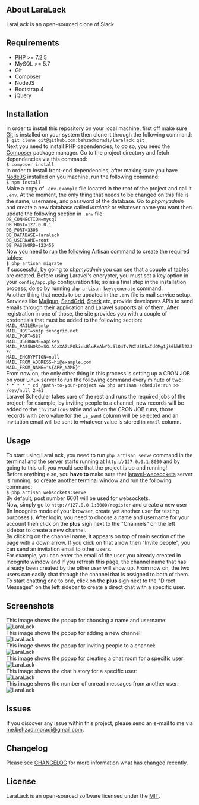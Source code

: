 ## About LaraLack
LaraLack is an open-sourced clone of Slack 

## Requirements
- PHP >= 7.2.5
- MySQL >= 5.7
- Git
- Composer
- NodeJS
- Bootstrap 4
- jQuery

## Installation
In order to install this repository on your local machine, first off make sure [Git](https://git-scm.com/downloads) is installed on your system then clone it through the following command:  
`$ git clone git@github.com:behzadmoradi/laralack.git`  
Next you need to install PHP dependencies; to do so, you need the [Composer](https://getcomposer.org/)  package manager. Go to the project directory and fetch dependencies via this command:  
`$ composer install`  
In order to install front-end dependencies, after making sure you have [NodeJS](https://nodejs.org/) installed on you machine, run the following command:  
`$ npm install`  
Make a copy of `.env.example` file located in the root of the project and call it `.env`. At the moment, the only thing that needs to be changed on this file is the name, username, and password of the database. Go to *phpmyadmin* and create a new database called *laralack* or whatever name you want then update the following section in `.env` file:  
`DB_CONNECTION=mysql`  
`DB_HOST=127.0.0.1`  
`DB_PORT=3306`  
`DB_DATABASE=laralack`  
`DB_USERNAME=root`  
`DB_PASSWORD=123456`  
Now you need to run the following Artisan command to create the required tables:  
`$ php artisan migrate`  
If successful, by going to *phpmyadmin* you can see that a couple of tables are created. Before using Laravel's encrypter, you must set a key option in your `config/app.php` configuration file; so as a final step in the installation process, do so by running `php artisan key:generate` command.  
Another thing that needs to be updated in the `.env` file is mail service setup. Services like [Mailgun](https://www.mailgun.com/), [SendGrid](https://sendgrid.com/), [Spark](https://sparkmailapp.com/) etc, provide developers APIs to send emails through their application and Laravel supports all of them. After registration in one of those, the site provides you with a couple of credentials that must be added to the following section:  
`MAIL_MAILER=smtp`  
`MAIL_HOST=smtp.sendgrid.net`  
`MAIL_PORT=587`  
`MAIL_USERNAME=apikey`  
`MAIL_PASSWORD=SG.ACzXAZcPQkiesBluRYAbYQ.5lQ4Tv7KIU3KkxIdQMg1j86khEl2ZJFc`  
`MAIL_ENCRYPTION=null`  
`MAIL_FROM_ADDRESS=hi@example.com`  
`MAIL_FROM_NAME="${APP_NAME}"`  
From now on, the only other thing in this process is setting up a CRON JOB on your Linux server to run the following command every minute of two:  
`* * * * * cd /path-to-your-project && php artisan schedule:run >> /dev/null 2>&1`  
Laravel Scheduler takes care of the rest and runs the required jobs of the project; for example, by inviting people to a channel, new records will be added to the `invitations` table and when the CRON JOB runs, those records with zero value for the `is_send` column will be selected and an invitation email will be sent to whatever value is stored in `email` column.  


## Usage
To start using LaraLack, you need to run `php artisan serve` command in the terminal and the server starts running at `http://127.0.0.1:8000` and by going to this url, you would see that the project is up and running!  
Before anything else, you **have to** make sure that [laravel-websockets](https://github.com/beyondcode/laravel-websockets) server is running; so create another terminal window and run the following command:  
`$ php artisan websockets:serve`  
By default, post number 6601 will be used for websockets.  
Now, simply go to `http://127.0.0.1:8000/register` and create a new user (In Incognito mode of your browser, create yet another user for testing purposes.). 
After login, you need to choose a name and username for your account then click on the **plus** sign next to the "Channels" on the left sidebar to create a new channel.  
By clicking on the channel name, it appears on top of main section of the page with a down arrow. If you click on that arrow then "Invite people", you can send an invitation email to other users.  
For example, you can enter the email of the user you already created in Incognito window and if you refresh this page, the channel name that has already been created by the other user will show up. From now on, the two users can easily chat through the channel that is assigned to both of them.  
To start chatting one to one, click on the **plus** sign next to the "Direct Messages" on the left sidebar to create a direct chat with a specific user.

## Screenshots 
This image shows the popup for choosing a name and username:  
![LaraLack](https://github.com/behzadmoradi/laralack/blob/master/public/img/guides/01.png?raw=true)  
This image shows the popup for adding a new channel:  
![LaraLack](https://github.com/behzadmoradi/laralack/blob/master/public/img/guides/02.png?raw=true)  
This image shows the popup for inviting people to a channel:  
![LaraLack](https://github.com/behzadmoradi/laralack/blob/master/public/img/guides/03.png?raw=true)  
This image shows the popup for creating a chat room for a specific user:  
![LaraLack](https://github.com/behzadmoradi/laralack/blob/master/public/img/guides/04.png?raw=true)  
This image shows the chat history for a specific user:  
![LaraLack](https://github.com/behzadmoradi/laralack/blob/master/public/img/guides/05.png?raw=true)  
This image shows the number of unread messages from another user:  
![LaraLack](https://github.com/behzadmoradi/laralack/blob/master/public/img/guides/06.png?raw=true)  

## Issues
If you discover any issue within this project, please send an e-mail to me via [me.behzad.moradi@gmail.com](mailto:me.behzad.moradi@gmail.com).

## Changelog
Please see [CHANGELOG](https://github.com/behzadmoradi/laralack/blob/master/CHANGELOG.md) for more information what has changed recently.

## License
LaraLack is an open-sourced software licensed under the [MIT](https://opensource.org/licenses/MIT).  
